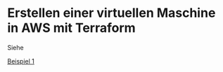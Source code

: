 # Erstellen einer virtuellen Maschine in AWS mit Terraform

Siehe

[Beispiel 1](examples/tag-1/01-vm)
